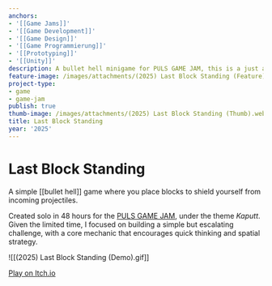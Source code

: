 ```yaml
---
anchors:
- '[[Game Jams]]'
- '[[Game Development]]'
- '[[Game Design]]'
- '[[Game Programmierung]]'
- '[[Prototyping]]'
- '[[Unity]]'
description: A bullet hell minigame for PULS GAME JAM, this is a just a second line, whatever
feature-image: /images/attachments/(2025) Last Block Standing (Feature).webp
project-type:
- game
- game-jam
publish: true
thumb-image: /images/attachments/(2025) Last Block Standing (Thumb).webp
title: Last Block Standing
year: '2025'
---
```


# Last Block Standing

A simple [[bullet hell]] game where you place blocks to shield yourself from incoming projectiles.

Created solo in 48 hours for the [PULS GAME JAM](https://itch.io/jam/puls-game-jam), under the theme *Kaputt*. Given the limited time, I focused on building a simple but escalating challenge, with a core mechanic that encourages quick thinking and spatial strategy.

![[(2025) Last Block Standing (Demo).gif]]

[Play on Itch.io](https://paultoast.itch.io/protect-the-walls)